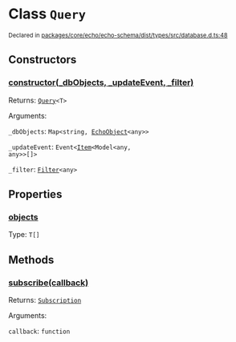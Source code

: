 # Class `Query`
<sub>Declared in [packages/core/echo/echo-schema/dist/types/src/database.d.ts:48]()</sub>





## Constructors
### [constructor(_dbObjects, _updateEvent, _filter)]()



Returns: <code>[Query](/api/@dxos/client/classes/Query)&lt;T&gt;</code>

Arguments: 

`_dbObjects`: <code>Map&lt;string, [EchoObject](/api/@dxos/client/classes/EchoObject)&lt;any&gt;&gt;</code>

`_updateEvent`: <code>Event&lt;[Item](/api/@dxos/client/classes/Item)&lt;Model&lt;any, any&gt;&gt;[]&gt;</code>

`_filter`: <code>[Filter](/api/@dxos/client/types/Filter)&lt;any&gt;</code>


## Properties
### [objects]()
Type: <code>T[]</code>


## Methods
### [subscribe(callback)]()



Returns: <code>[Subscription](/api/@dxos/client/types/Subscription)</code>

Arguments: 

`callback`: <code>function</code>
